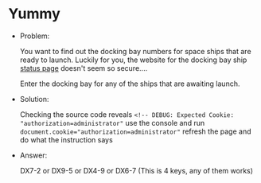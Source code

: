 # Yummy

* Problem:

  You want to find out the docking bay numbers for space ships that are ready to launch. Luckily for you, the website for the docking bay ship [status page](https://2013.picoctf.com/problems/yummy) doesn't seem so secure....
  
  Enter the docking bay for any of the ships that are awaiting launch.

* Solution:

  Checking the source code reveals 
`<!-- DEBUG: Expected Cookie: "authorization=administrator"`
use the console and run
`document.cookie="authorization=administrator"`
refresh the page 
and do what the instruction says

* Answer:

  DX7-2 or DX9-5 or DX4-9 or DX6-7 
(This is 4 keys, any of them works)
